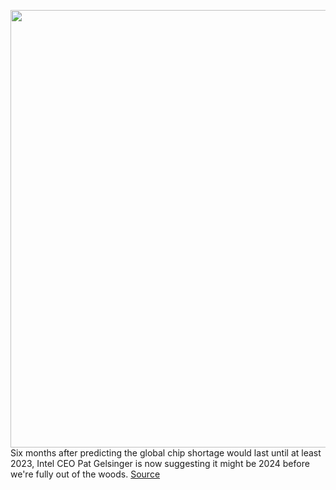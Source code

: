 <img src='https://cdn.vox-cdn.com/thumbor/O921PpyMgv7GMoFmMF8k-BtPlxs=/0x0:2040x1360/1200x800/filters:focal(857x517:1183x843)/cdn.vox-cdn.com/uploads/chorus_image/image/70812389/acastro_210120_1777_intel_0002.0.jpg' width='700px' /><br/>
Six months after predicting the global chip shortage would last until at least 2023, Intel CEO Pat Gelsinger is now suggesting it might be 2024 before we're fully out of the woods.
<a href='https://www.theverge.com/2022/4/29/23049114/chip-shortage-intel-ceo-2024'> Source <a/>